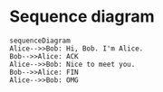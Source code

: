 # Sequence diagram

```mermaid
sequenceDiagram
Alice-->>Bob: Hi, Bob. I'm Alice. 
Bob-->>Alice: ACK
Alice-->>Bob: Nice to meet you. 
Bob-->>Alice: FIN
Alice-->>Bob: OMG
```